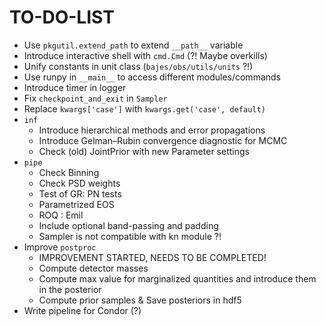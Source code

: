 # TO-DO-LIST

* Use `pkgutil.extend_path` to extend `__path__` variable
* Introduce interactive shell with `cmd.Cmd` (?! Maybe overkills)
* Unify constants in unit class (`bajes/obs/utils/units` ?!)
* Use runpy  in `__main__` to access different modules/commands
* Introduce timer in logger
* Fix `checkpoint_and_exit` in `Sampler`
* Replace `kwargs['case']` with `kwargs.get('case', default)`
* `inf`
   * Introduce hierarchical methods and error propagations
   * Introduce Gelman–Rubin convergence diagnostic for MCMC
   * Check (old) JointPrior with new Parameter settings 
* `pipe`
   * Check Binning
   * Check PSD weights
   * Test of GR: PN tests
   * Parametrized EOS
   * ROQ : Emil
   * Include optional band-passing and padding
   * Sampler is not compatible with kn module ?!
* Improve `postproc`
   * IMPROVEMENT STARTED, NEEDS TO BE COMPLETED!
   * Compute detector masses
   * Compute max value for marginalized quantities and introduce them in the posterior
   * Compute prior samples & Save posteriors in hdf5 
* Write pipeline for Condor (?)
